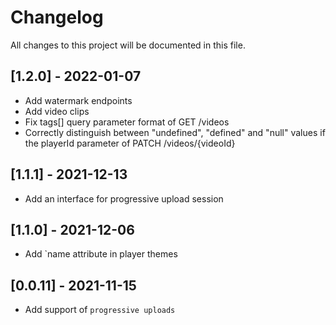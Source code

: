 # Changelog
All changes to this project will be documented in this file.

## [1.2.0] - 2022-01-07
- Add watermark endpoints
- Add video clips
- Fix tags[] query parameter format of GET /videos
- Correctly distinguish between "undefined", "defined" and "null" values if the playerId parameter of PATCH /videos/{videoId}

## [1.1.1] - 2021-12-13
- Add an interface for progressive upload session

## [1.1.0] - 2021-12-06
- Add `name attribute in player themes

## [0.0.11] - 2021-11-15
- Add support of `progressive uploads`
